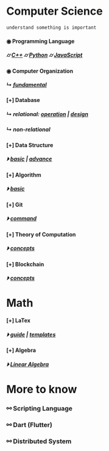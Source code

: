 
# Computer Science
```
understand something is important
```

#### &#x25c9; Programming Language 
##### &#x232d; [C++](./programming_language/conceptC++.md) &#x232d; [Python]() &#x232d; [JavaScript](./programming_language/JS/) 
#### &#x25c9; Computer Organization 
##### &#x21b3; [fundamental](./fundamental/Computer_Organization.md)

#### [+] Database 
##### &#x21b3; relational: [operation](./database/relationalDatabase_1.md) | [design](./database/relationalDatabase_2.md)
##### &#x21b3; non-relational

#### [+] Data Structure
##### &#x23f5; [basic](./data_structure/dataStructureBasic.md) | [advance](./data_structure/dataStructureAdvanced.md)

#### [+] Algorithm
##### &#x23f5; [basic](./algorithm/basicAlgorithm.md)

#### [+] Git 
##### &#x23f5; [command](./fundamental/Git.md)

#### [+] Theory of Computation 
##### &#x23f5; [concepts](./fundamental/TOC.md)

#### [+] Blockchain 
##### &#x23f5; [concepts](./blockchain/blockchain-concept.md)

# Math
#### [+] LaTex 
##### &#x23f5; [guide](./LaTex/LatexGuide.md) | [templates](./LaTex/templates/)

#### [+] Algebra  
##### &#x23f5; [Linear Algebra](./Math/Linear_Algebra/)


# More to know

### &#x26af; Scripting Language

### &#x26af; Dart (Flutter)

### &#x26af; Distributed System
